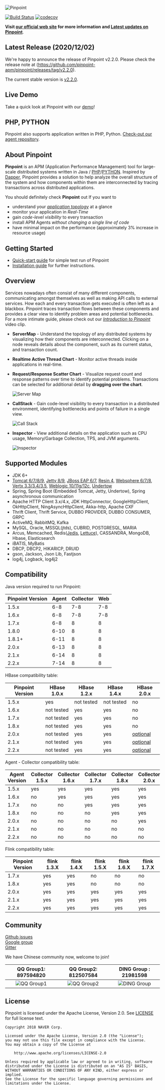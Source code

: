 

![Pinpoint](web/psd/logo.png)

[![Build Status](https://travis-ci.com/pinpoint-apm/pinpoint.svg?branch=master)](https://travis-ci.com/github/pinpoint-apm/pinpoint)
[![codecov](https://codecov.io/gh/pinpoint-apm/pinpoint/branch/master/graph/badge.svg)](https://codecov.io/gh/pinpoint-apm/pinpoint)

**Visit [our official web site](https://pinpoint-apm.github.io/pinpoint/) for more information and [Latest updates on Pinpoint](https://pinpoint-apm.github.io/pinpoint/news.html)**.

## Latest Release (2020/12/02)

We're happy to announce the release of Pinpoint v2.2.0.
Please check the release note at (https://github.com/pinpoint-apm/pinpoint/releases/tag/v2.2.0).

The current stable version is [v2.2.0](https://github.com/pinpoint-apm/pinpoint/releases/tag/v2.2.0).

## Live Demo

Take a quick look at Pinpoint with our [demo](http://125.209.240.10:10123/main/ApiGateway@SPRING_BOOT/5m?inbound=1&outbound=4&wasOnly=false&bidirectional=false)!

## PHP, PYTHON

Pinpoint also supports application written in PHP, Python. [Check-out our agent repository](https://github.com/pinpoint-apm/pinpoint-c-agent).

## About Pinpoint

**Pinpoint** is an APM (Application Performance Management) tool for large-scale distributed systems written in Java / [PHP](https://github.com/pinpoint-apm/pinpoint-c-agent)/[PYTHON]((https://github.com/pinpoint-apm/pinpoint-c-agent)).
Inspired by [Dapper](http://research.google.com/pubs/pub36356.html "Google Dapper"),
Pinpoint provides a solution to help analyze the overall structure of the system and how components within them are interconnected by tracing transactions across distributed applications.

You should definitely check **Pinpoint** out If you want to

* understand your *[application topology](https://pinpoint-apm.github.io/pinpoint/overview.html#overview)* at a glance
* monitor your application in *Real-Time*
* gain *code-level visibility* to every transaction
* install APM Agents *without changing a single line of code*
* have minimal impact on the performance (approximately 3% increase in resource usage)

## Getting Started
 * [Quick-start guide](https://pinpoint-apm.github.io/pinpoint/quickstart.html) for simple test run of Pinpoint
 * [Installation guide](https://pinpoint-apm.github.io/pinpoint/installation.html) for further instructions.
 
## Overview
Services nowadays often consist of many different components, communicating amongst themselves as well as making API calls to external services. How each and every transaction gets executed is often left as a blackbox. Pinpoint traces transaction flows between these components and provides a clear view to identify problem areas and potential bottlenecks.<br/>
For a more intimate guide, please check out our *[Introduction to Pinpoint](https://pinpoint-apm.github.io/pinpoint#want-a-quick-tour)* video clip.

* **ServerMap** - Understand the topology of any distributed systems by visualizing how their components are interconnected. Clicking on a node reveals details about the component, such as its current status, and transaction count.
* **Realtime Active Thread Chart** - Monitor active threads inside applications in real-time.
* **Request/Response Scatter Chart** - Visualize request count and response patterns over time to identify potential problems. Transactions can be selected for additional detail by **dragging over the chart**.

  ![Server Map](doc/images/ss_server-map.png)

* **CallStack** - Gain code-level visibility to every transaction in a distributed environment, identifying bottlenecks and points of failure in a single view.

  ![Call Stack](doc/images/ss_call-stack.png)

* **Inspector** - View additional details on the application such as CPU usage, Memory/Garbage Collection, TPS, and JVM arguments.

  ![Inspector](doc/images/ss_inspector.png)

## Supported Modules
* JDK 6+
* [Tomcat 6/7/8/9](https://github.com/pinpoint-apm/pinpoint/tree/master/plugins/tomcat), [Jetty 8/9](https://github.com/pinpoint-apm/pinpoint/tree/master/plugins/jetty), [JBoss EAP 6/7](https://github.com/pinpoint-apm/pinpoint/tree/master/plugins/jboss), [Resin 4](https://github.com/pinpoint-apm/pinpoint/tree/master/plugins/resin), [Websphere 6/7/8](https://github.com/pinpoint-apm/pinpoint/tree/master/plugins/websphere), [Vertx 3.3/3.4/3.5](https://github.com/pinpoint-apm/pinpoint/tree/master/plugins/vertx), [Weblogic 10/11g/12c](https://github.com/pinpoint-apm/pinpoint/tree/master/plugins/weblogic), [Undertow](https://github.com/pinpoint-apm/pinpoint/tree/master/plugins/undertow)
* Spring, Spring Boot (Embedded Tomcat, Jetty, Undertow), Spring asynchronous communication
* Apache HTTP Client 3.x/4.x, JDK HttpConnector, GoogleHttpClient, OkHttpClient, NingAsyncHttpClient, Akka-http, Apache CXF
* Thrift Client, Thrift Service, DUBBO PROVIDER, DUBBO CONSUMER, GRPC
* ActiveMQ, RabbitMQ, Kafka
* MySQL, Oracle, MSSQL(jtds), CUBRID, POSTGRESQL, MARIA
* Arcus, Memcached, Redis([Jedis](https://github.com/pinpoint-apm/pinpoint/blob/master/plugins/redis), [Lettuce](https://github.com/pinpoint-apm/pinpoint/tree/master/plugins/redis-lettuce)), CASSANDRA, MongoDB, Hbase, Elasticsearch
* iBATIS, MyBatis
* DBCP, DBCP2, HIKARICP, DRUID
* gson, Jackson, Json Lib, Fastjson
* log4j, Logback, log4j2

## Compatibility

Java version required to run Pinpoint:

Pinpoint Version | Agent | Collector | Web
---------------- | ----- | --------- | ---
1.5.x  | 6-8  | 7-8 | 7-8
1.6.x  | 6-8  | 7-8 | 7-8
1.7.x  | 6-8  | 8   | 8
1.8.0  | 6-10 | 8   | 8 
1.8.1+ | 6-11 | 8   | 8 
2.0.x  | 6-13 | 8   | 8
2.1.x  | 6-14 | 8   | 8
2.2.x  | 7-14 | 8   | 8

HBase compatibility table:

Pinpoint Version | HBase 1.0.x | HBase 1.2.x | HBase 1.4.x | HBase 2.0.x
---------------- | ----------- | ----------- | ----------- | -----------
1.5.x | yes | not tested | not tested | no
1.6.x | not tested | yes | yes | no
1.7.x | not tested | yes | yes | no
1.8.x | not tested | yes | yes | no
2.0.x | not tested | yes | yes | [optional](https://pinpoint-apm.github.io/pinpoint/hbaseupgrade.html#do-you-like-to-use-hbase-2x-for-pinpoint)
2.1.x | not tested | yes | yes | [optional](https://pinpoint-apm.github.io/pinpoint/hbaseupgrade.html#do-you-like-to-use-hbase-2x-for-pinpoint)
2.2.x | not tested | yes | yes | [optional](https://pinpoint-apm.github.io/pinpoint/hbaseupgrade.html#do-you-like-to-use-hbase-2x-for-pinpoint)

Agent - Collector compatibility table:

Agent Version | Collector 1.5.x | Collector 1.6.x | Collector 1.7.x | Collector 1.8.x | Collector 2.0.x | Collector 2.1.x | Collector 2.2.x
------------- | --------------- | --------------- | --------------- | --------------- | --------------- | --------------- | --------------- 
1.5.x | yes        | yes | yes | yes | yes | yes | yes  
1.6.x | no         | yes | yes | yes | yes | yes | yes 
1.7.x | no         | no  | yes | yes | yes | yes | yes 
1.8.x | no         | no  | no  | yes | yes | yes | yes 
2.0.x | no         | no  | no  | no  | yes | yes | yes 
2.1.x | no         | no  | no  | no  | no  | yes | yes 
2.2.x | no         | no  | no  | no  | no  | no  | yes 

Flink compatibility table:

Pinpoint Version | flink 1.3.X | flink 1.4.X | flink 1.5.X | flink 1.6.X | flink 1.7.X
---------------- | ----------- | ----------- | ----------- | ----------- | ----------- 
1.7.x | yes | yes | no | no | no |
1.8.x | yes | yes | no | no | no |
2.0.x | yes | yes | yes | yes | yes |
2.1.x | yes | yes | yes | yes | yes |
2.2.x | yes | yes | yes | yes | yes |


## Community

[Github issues](https://github.com/pinpoint-apm/pinpoint/issues)  
[Google group](https://groups.google.com/forum/#!forum/pinpoint_user)  
[Gitter](https://gitter.im/naver/pinpoint)  

We have Chinese community now, welcome to join!

QQ Group1: 897594820 | QQ Group2: 812507584 | DING Group : 21981598
:----------------: | :-----------: | :-----------: 
![QQ Group1](doc/images/NAVERPinpoint.png) | ![QQ Group2](doc/images/NAVERPinpoint2.png) | ![DING Group](doc/images/NaverPinpoint交流群-DING.jpg)


## License
Pinpoint is licensed under the Apache License, Version 2.0.
See [LICENSE](LICENSE) for full license text.

```
Copyright 2018 NAVER Corp.

Licensed under the Apache License, Version 2.0 (the "License");
you may not use this file except in compliance with the License.
You may obtain a copy of the License at

    http://www.apache.org/licenses/LICENSE-2.0

Unless required by applicable law or agreed to in writing, software
distributed under the License is distributed on an "AS IS" BASIS,
WITHOUT WARRANTIES OR CONDITIONS OF ANY KIND, either express or implied.
See the License for the specific language governing permissions and
limitations under the License.
```

